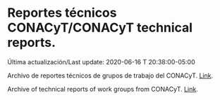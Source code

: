 # Reportes técnicos CONACyT/CONACyT technical reports.

Última actualización/Last update: 2020-06-16 T 20:38:00-05:00

Archivo de reportes técnicos de grupos de trabajo del CONACyT. [Link](https://coronavirus.conacyt.mx/productos/index.html).

Archive of technical reports of work groups from CONACyT. [Link](https://coronavirus.conacyt.mx/productos/index.html).
